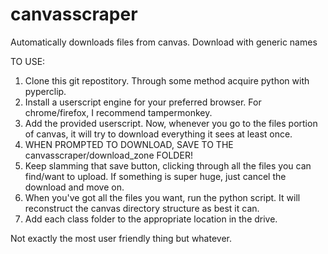 # canvasscraper

Automatically downloads files from canvas. Download with generic names

TO USE:

1. Clone this git repostitory. Through some method acquire python with pyperclip.
2. Install a userscript engine for your preferred browser. For chrome/firefox, I recommend tampermonkey. 
3. Add the provided userscript. Now, whenever you go to the files portion of canvas, it will try to download everything it sees at least once.
4. WHEN PROMPTED TO DOWNLOAD, SAVE TO THE canvasscraper/download_zone FOLDER!
5. Keep slamming that save button, clicking through all the files you can find/want to upload. If something is super huge, just cancel the download and move on.
6. When you've got all the files you want, run the python script. It will reconstruct the canvas directory structure as best it can.
7. Add each class folder to the appropriate location in the drive.


Not exactly the most user friendly thing but whatever.
